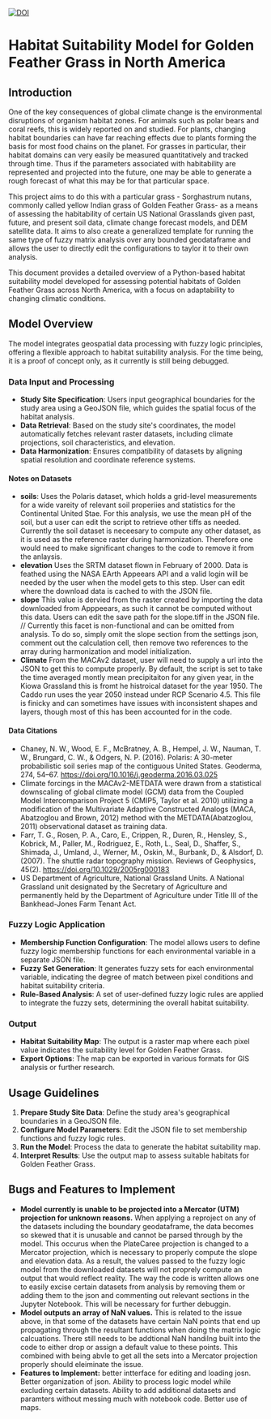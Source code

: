 [![DOI](https://zenodo.org/badge/DOI/10.5281/zenodo.10408812.svg)](https://doi.org/10.5281/zenodo.10408812)

# Habitat Suitability Model for Golden Feather Grass in North America

## Introduction
One of the key consequences of global climate change is the environmental disruptions of organism habitat zones.  For animals such as polar bears and coral reefs, this is widely reported on and studied. For plants, changing habitat boundaries can have far reaching effects due to plants forming the basis for most food chains on the planet. For grasses in particular, their habitat domains can very easily be measured quantitatively and tracked through time.  Thus if the parameters associated with habitability are represented and projected into the future, one may be able to generate a rough forecast of what this may be for that particular space.  

This project aims to do this with a particular grass - Sorghastrum nutans, commonly called yellow Indian grass of Golden Feather Grass- as a means of assessing the habitability of certain US National Grasslands given past, future, and present soil data, climate change forecast models, and DEM satellite data. It aims to also create a generalized template for running the same type of fuzzy matrix analysis over any bounded geodataframe and allows the user to directly edit the configurations to taylor it to their own analysis. 

This document provides a detailed overview of a Python-based habitat suitability model developed for assessing potential habitats of Golden Feather Grass across North America, with a focus on adaptability to changing climatic conditions.

## Model Overview

The model integrates geospatial data processing with fuzzy logic principles, offering a flexible approach to habitat suitability analysis. For the time being, it is a proof of concept only, as it currently is still being debugged.

### Data Input and Processing

- **Study Site Specification**: Users input geographical boundaries for the study area using a GeoJSON file, which guides the spatial focus of the habitat analysis.
- **Data Retrieval**: Based on the study site's coordinates, the model automatically fetches relevant raster datasets, including climate projections, soil characteristics, and elevation.
- **Data Harmonization**: Ensures compatibility of datasets by aligning spatial resolution and coordinate reference systems.
#### Notes on Datasets
- **soils**: Uses the Polaris dataset, which holds a grid-level measurements for a wide vareity of relevant soil properiies and statistics for the Continental United Stae.  For this analysis, we use the mean pH of the soil, but a user can edit the script to retrieve other tiffs as needed. Currently the soil dataset is neceesary to compute any other dataset, as it is used as the reference raster during harmonization. Therefore one would need to make significant changes to the code to remove it from the anlaysis.
- **elevation** Uses the SRTM dataset flown in February of 2000.  Data is feathed using the NASA EArth Appeears API and a valid login will be needed by the user when the model gets to this step. User can edit where the download data is cached to with the JSON file.
- **slope** This value is dervied from the raster created by importing the data downloaded from Apppeears, as such it cannot be computed without this data. Users can edit the save path for the slope.tiff in the JSON file. // Currently this facet is non-functional and can be omitted from analysis. To do so, simply omit the slope section from the settings json, comment out the calculation cell, then remove two references to the array during harmonization and model initialization. 
- **Climate** From the MACAv2 dataset, user will need to supply a url into the JSON to get this to compute properly. By default, the script is set to take the time averaged montly mean precipitaiton for any given year, in the Kiowa Grassland  this is fromt he histroical dataset for the year 1950.  The Caddo run uses the year 2050 instead under RCP Scenario 4.5. This file is finicky and can sometimes have issues with inconsistent shapes and layers, though most of this has been accounted for in the code.

#### Data Citations
- Chaney, N. W., Wood, E. F., McBratney, A. B., Hempel, J. W., Nauman, T. W., Brungard, C. W., &amp; Odgers, N. P. (2016). Polaris: A 30-meter probabilistic soil series map of the contiguous United States. Geoderma, 274, 54–67. https://doi.org/10.1016/j.geoderma.2016.03.025
- Climate forcings in the MACAv2-METDATA were drawn from a statistical downscaling of global climate model (GCM) data from the Coupled Model Intercomparison Project 5 (CMIP5, Taylor et al. 2010) utilizing a modification of the Multivariate Adaptive Constructed Analogs (MACA, Abatzoglou and Brown, 2012) method with the METDATA(Abatzoglou, 2011) observational dataset as training data.
- Farr, T. G., Rosen, P. A., Caro, E., Crippen, R., Duren, R., Hensley, S., Kobrick, M., Paller, M., Rodriguez, E., Roth, L., Seal, D., Shaffer, S., Shimada, J., Umland, J., Werner, M., Oskin, M., Burbank, D., &amp; Alsdorf, D. (2007). The shuttle radar topography mission. Reviews of Geophysics, 45(2). https://doi.org/10.1029/2005rg000183
- US Department of Agriculture, National Grassland Units. A National Grassland unit designated by the Secretary of Agriculture and permanently held by the Department of Agriculture under Title III of the Bankhead-Jones Farm Tenant Act.

  
### Fuzzy Logic Application

- **Membership Function Configuration**: The model allows users to define fuzzy logic membership functions for each environmental variable in a separate JSON file.
- **Fuzzy Set Generation**: It generates fuzzy sets for each environmental variable, indicating the degree of match between pixel conditions and habitat suitability criteria.
- **Rule-Based Analysis**: A set of user-defined fuzzy logic rules are applied to integrate the fuzzy sets, determining the overall habitat suitability.

### Output

- **Habitat Suitability Map**: The output is a raster map where each pixel value indicates the suitability level for Golden Feather Grass.
- **Export Options**: The map can be exported in various formats for GIS analysis or further research.

## Usage Guidelines

1. **Prepare Study Site Data**: Define the study area's geographical boundaries in a GeoJSON file.
2. **Configure Model Parameters**: Edit the JSON file to set membership functions and fuzzy logic rules.
3. **Run the Model**: Process the data to generate the habitat suitability map.
4. **Interpret Results**: Use the output map to assess suitable habitats for Golden Feather Grass.

## Bugs and Features to Implement

- **Model currently is unable to be projected into a Mercator (UTM) projection for unknown reasons.**  When applying a reproject on any of the datasets including the boundary geodataframe, the data becomes so skewed that it is unusable and cannot be parsed through by the model.
This occurus when the PlateCaree projection is changed to a Mercator projection, which is necessary to properly compute the slope and elevation data. As a result, the values passed to the fuzzy logic model from the downloaded datasets will not proprely compute an output that would reflect reality. The way the code is written allows one to easily excise certain datasets from analysis by removing them or adding them to the json and commenting out relevant sections in the Jupyter Notebook. This will be necessary for further debuggin.
- **Model outputs an array of NaN values.** This is related to the issue above, in that some of the datasets have certain NaN points that end up propagating through the resultant functions when doing the matrix logic calcuations.  There still needs to be addtional NaN handilng built into the code to either drop or assign a default value to these points.  This combined with being abvle to get all the sets into a Mercator projection properly should eleiminate the issue.
- **Features to Implement:**
  better intterface for editing and loading josn.
  Better organization of json.
  Ability to process logic model while excluding certain datasets.
  Ability to add additional datasets and paramters without messing much with notebook code.
  Better use of maps.
